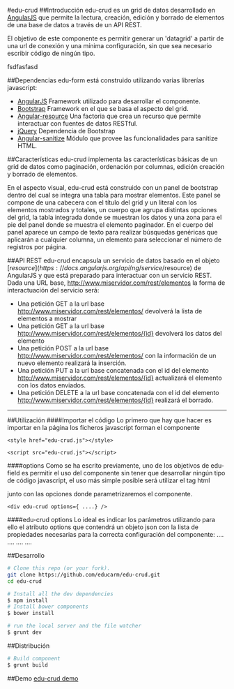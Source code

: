 #edu-crud
##Introducci&oacute;n
edu-crud es un grid de datos desarrollado en [AngularJS](http://angularjs.org/) que permite la lectura, creaci&oacute;n, edici&oacute;n y borrado de elementos de una base de datos a trav&eacute;s de un API REST.

El objetivo de este componente es permitir generar un 'datagrid' a partir de una url de conexi&oacute;n y una m&iacute;nima configuraci&oacute;n, sin que sea necesario escribir c&oacute;digo de ning&uacute;n tipo.

fsdfasfasd

##Dependencias
edu-form est&aacute; construido utilizando varias librer&iacute;as javascript:
    
- [AngularJS](http://angularjs.org/)
Framework utilizado para desarrollar el componente.
- [Bootstrap](http://getbootstrap.com/)
Framework en el que se basa el aspecto del grid.
- [Angular-resource](https://docs.angularjs.org/api/ngResource)
Una factoria que crea un recurso que permite interactuar con fuentes de datos RESTful.
- [jQuery](http://jquery.com/)
Dependencia de Bootstrap
- [Angular-sanitize](https://docs.angularjs.org/api/ngSanitize)
Módulo que provee las funcionalidades para sanitize HTML.

##Caracter&iacute;sticas
edu-crud implementa las caracter&iacute;sticas b&aacute;sicas de un grid de datos como paginaci&oacute;n, ordenaci&oacute;n por columnas,
edici&oacute;n creaci&oacute;n y borrado de elementos.

En el aspecto visual, edu-crud est&aacute; construido con un panel de bootstrap dentro del cual se integra una tabla para mostrar elementos.
Este panel se compone de una cabecera con el t&iacute;tulo del grid y un literal con los elementos mostrados y totales, un cuerpo que agrupa distintas opciones del grid, la tabla
integrada donde se muestran los datos y una zona para el pie del panel donde se muestra el elemento paginador. 
En el cuerpo del panel aparece un campo de texto para realizar b&uacute;squedas gen&eacute;ricas que aplicar&aacute;n a cualquier columna,
un elemento para seleccionar el n&uacute;mero de registros por p&aacute;gina.

##API REST
edu-crud encapsula un servicio de datos basado en el objeto [$resource](https://docs.angularjs.org/api/ng/service/$resource) de AngularJS
y que est&aacute; preparado para interactuar con un servicio REST.
Dada una URL base, http://www.miservidor.com/rest/elementos la forma de interactuaci&oacute;n del servicio ser&aacute;:

- Una petici&oacute;n GET a la url base http://www.miservidor.com/rest/elementos/ devolver&aacute; la lista de elementos a mostrar
- Una petici&oacute;n GET a la url base http://www.miservidor.com/rest/elementos/{id} devolver&aacute; los datos del elemento
- Una petici&oacute;n POST a la url base http://www.miservidor.com/rest/elementos/ con la informaci&oacute;n de un nuevo elemento realizar&aacute; la inserci&oacute;n.
- Una petici&oacute;n PUT a la url base concatenada con el id del elemento http://www.miservidor.com/rest/elementos/{id} actualizar&aacute; el elemento con los datos enviados.
- Una petici&oacute;n DELETE a la url base concatenada con el id del elemento http://www.miservidor.com/rest/elementos/{id} realizar&aacute; el borrado.


***

##Utilizaci&oacute;n
####Importar el c&oacute;digo
Lo primero que hay que hacer es importar en la p&aacute;gina los ficheros javascript forman el componente

    <style href="edu-crud.js"></style>
    
    <script src="edu-crud.js"></script>
####options
Como se ha escrito previamente, uno de los objetivos de edu-field es permitir el uso del componente sin tener que desarrollar
ning&uacute;n tipo de c&oacute;digo javascript, el uso m&aacute;s simple posible ser&aacute; utilizar el tag html <div edu-form /> junto con las opciones
donde parametrizaremos el componente.

    <div edu-crud options={ ....} />

####edu-crud options
Lo ideal es indicar los parámetros utilizando para ello el atributo options que contendr&aacute; un objeto json con la lista de propiedades necesarias para la correcta configuración del componente:
....
....
....
....



      
##Desarrollo
```bash
# Clone this repo (or your fork).
git clone https://github.com/educarm/edu-crud.git
cd edu-crud

# Install all the dev dependencies
$ npm install
# Install bower components
$ bower install

# run the local server and the file watcher
$ grunt dev
```
##Distribución
```bash
# Build component
$ grunt build
```
##Demo
[edu-crud demo](https://raw.githack.com/educarm/edu-crud/master/src/demo-dev.html)
